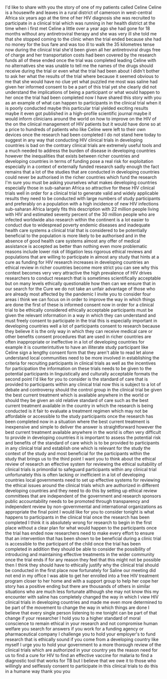 
I&#39;d like to share with you the story of
one of my patients called Celine Celine
is a housewife and leaves in a rural
district of cameroon in west-central
Africa six years ago at the time of her
HIV diagnosis she was recruited to
participate in a clinical trial which
was running in her health district at
the time when i first met Celine a
little over a year ago she had gone for
18 months without any antiretroviral
therapy and she was very ill she told me
that she stopped coming to the clinic
when the trial ended because she had no
money for the bus fare and was too ill
to walk the 35 kilometres tense now
during the clinical trial she&#39;d been
given all her antiretroviral drugs free
of charge and her transportation costs
had been covered by the research funds
all of these ended once the trial was
completed leading Celine with no
alternatives she was unable to tell me
the names of the drugs should receive
during the trial or even what the trial
had been about I didn&#39;t bother to ask
her what the results of the trial where
because it seemed obvious to me that she
would have no clue yet what puzzled me
most was saline had given her informed
consent to be a part of this trial yet
she clearly did not understand the
implications of being a participant or
what would happen to her once the trial
had been completed now I have shared
this story with you as an example of
what can happen to participants in the
clinical trial when it is poorly
conducted maybe this particular trial
yielded exciting results maybe it even
got published in a high-profile
scientific journal maybe it would inform
clinicians around the world on how to
improve on the HIV of the on the
clinical management of HIV patients but
it would have done
so at a price to hundreds of patients
who like Celine were left to their own
devices once the research had been
completed I do not stand here today to
suggest in any way that conducting HIV
clinical trials in developing countries
is bad on the contrary clinical trials
are extremely useful tools and a much
needed to address the burden of disease
in developing countries however the
inequalities that exists between richer
countries and developing countries in
terms of funding pose a real risk for
exploitation especially in a context of
externally funded research sadly enough
the fact remains that a lot of the
studies that are conducted in developing
countries could never be authorised in
the richer countries which fund the
research I&#39;m sure you must be asking
yourselves what makes developing
countries especially those in
sub-saharan Africa so attractive for
these HIV clinical trials well in order
for a clinical trial to generate valid
and widely applicable results they need
to be conducted with large numbers of
study participants and preferably on a
population with a high incidence of new
HIV infections sub-saharan Africa
largely fits this description with 22
million people living with HIV and
estimated seventy percent of the 30
million people who are infected
worldwide also research within the
continent is a lot easier to conduct due
to widespread poverty endemic diseases
and inadequate health care systems a
clinical trial that is considered to be
potentially beneficial to the population
is more likely to be authorised and in
the absence of good health care systems
almost any offer of medical assistance
is accepted as better than nothing even
more problematic reasons include lower
risk of litigation less rigorous ethical
reviews and populations that are willing
to participate in almost any study that
hints at a cure
as funding for HIV research increases in
developing countries an ethical review
in richer countries become more strict
you can see why this context becomes
very very attractive the high prevalence
of HIV drives researchers to conduct
research that is sometimes
scientifically acceptable but on many
levels ethically questionable how then
can we ensure that in our search for the
Cure we do not take an unfair advantage
of those who are already most affected
by the pandemic I invite you to consider
four areas i think we can focus on in
order to improve the way in which things
are done the first of these is informed
consent now in order for a clinical
trial to be ethically considered
ethically acceptable participants must
be given the relevant information in a
way in which they can understand and
must freely consent to participate in
the trial this is especially important
in developing countries well a lot of
participants consent to research because
they believe it is the only way in which
they can receive medical care or other
benefits consent procedures that are
used in richer countries are often
inappropriate or ineffective in a lot of
developing countries for example it is
counterintuitive to have an illiterate
study participant like Celine sign a
lengthy consent form that they aren&#39;t
able to read let alone understand local
communities need to be more involved in
establishing the criteria for recruiting
participants in clinical trials as well
as the incentives for participation the
information on these trials needs to be
given to the potential participants in
linguistically and culturally acceptable
formats the second point I&#39;d like for
you to consider is the standard of care
that is provided to participants within
any clinical trial now this is subject
to a lot of debate and controversy
should the control group in the clinical
trial be given the best current
treatment which is available anywhere in
the world or should they be given an old
relative standard of care such as the
best current treatment available in the
country in which the research is being
conducted is it fair to evaluate a
treatment regimen which may not be
affordable or accessible to the study
participants once the research has been
completed now in a situation where the
best current treatment is inexpensive
and simple to deliver the answer is
straightforward however the best current
treatment available anywhere in the
world is often very difficult to provide
in developing countries it is important
to assess the potential risk and
benefits of the standard of care which
is to be provided to participants in any
clinical trial and establish one which
is relevant for the study the context of
the study and most beneficial for the
participants within the study that
brings us to the third point I want you
to think about the ethical review of
research an effective system for
reviewing the ethical suitability of
clinical trials is primordial to
safeguard participants within any
clinical trial unfortunately this is
often lacking or inefficient in a lot of
developing countries local governments
need to set up effective systems for
reviewing the ethical issues around the
clinical trials which are authorized in
different developing countries and they
need to do this by setting up ethical
review committees that are independent
of the government and research sponsors
public accountability needs to be
promoted through transparency and
independent review by non-governmental
and international organizations as
appropriate the final point I would like
for you to consider tonight is what
happens to participants in the clinical
trial once the research has been
completed I think it is absolutely wrong
for research to begin in the first place
without a clear plan for what would
happen to the participants once the
trial has ended now researchers need to
make every effort to ensure that an
intervention that has been shown to be
beneficial during a clinic
trial is accessible to the participant
of the child once the trial has been
completed in addition they should be
able to consider the possibility of
introducing and maintaining effective
treatments in the wider community once
the trial ends if for any reason they
feel that this might not be possible
then I think they should have to
ethically justify why the clinical trial
should be conducted in the first place
now fortunately for Saline our meeting
did not end in my office I was able to
get her enrolled into a free HIV
treatment program closer to her home and
with a support group to help her cope
her story has a positive ending but
there are thousands of others in similar
situations who are much less fortunate
although she may not know this my
encounter with saline has completely
changed the way in which I view HIV
clinical trials in developing countries
and made me even more determined to be
part of the movement to change the way
in which things are done I believe that
every single person listening to me
tonight can be part of that change if
your researcher I hold you to a higher
standard of moral conscience to remain
ethical in your research and not
compromise human welfare you search for
answers if you work for a funding agency
or pharmaceutical company I challenge
you to hold your employer&#39;s to fund
research that is ethically sound if you
come from a developing country like
myself I urge you to hold your
government to a more thorough review of
the clinical trials which are authorized
in your country yes the reason need for
us to find a cure for HIV to find an
effective vaccine for malaria to find a
diagnostic tool that works for TB but I
believe that we owe it to those who
willingly and selflessly consent to
participate in this clinical trials to
do this in a humane way thank you
you
